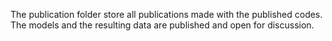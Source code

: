 The publication folder store all publications made with the published codes. The models and the resulting data are published and open for discussion.
